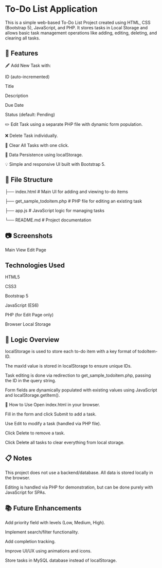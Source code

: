 # To-Do List Application
This is a simple web-based To-Do List Project created using HTML, CSS (Bootstrap 5), JavaScript, and PHP. It stores tasks in Local Storage and allows basic task management operations like adding, editing, deleting, and clearing all tasks.

## 🚀 Features
🖋️ Add New Task with:

ID (auto-incremented)

Title

Description

Due Date

Status (default: Pending)

✏️ Edit Task using a separate PHP file with dynamic form population.

❌ Delete Task individually.

🧹 Clear All Tasks with one click.

💾 Data Persistence using localStorage.

💡 Simple and responsive UI built with Bootstrap 5.

## 📁 File Structure

├── index.html               # Main UI for adding and viewing to-do items

├── get_sample_todoitem.php # PHP file for editing an existing task

├── app.js                  # JavaScript logic for managing tasks

└── README.md               # Project documentation

## 📷 Screenshots
Main View	Edit Page



## Technologies Used
HTML5

CSS3

Bootstrap 5

JavaScript (ES6)

PHP (for Edit Page only)

Browser Local Storage

## 🧠 Logic Overview
localStorage is used to store each to-do item with a key format of todoItem-ID.

The maxId value is stored in localStorage to ensure unique IDs.

Task editing is done via redirection to get_sample_todoitem.php, passing the ID in the query string.

Form fields are dynamically populated with existing values using JavaScript and localStorage.getItem().

📌 How to Use
Open index.html in your browser.

Fill in the form and click Submit to add a task.

Use Edit to modify a task (handled via PHP file).

Click Delete to remove a task.

Click Delete all tasks to clear everything from local storage.

## 📋 Notes
This project does not use a backend/database. All data is stored locally in the browser.

Editing is handled via PHP for demonstration, but can be done purely with JavaScript for SPAs.

## 📚 Future Enhancements
Add priority field with levels (Low, Medium, High).

Implement search/filter functionality.

Add completion tracking.

Improve UI/UX using animations and icons.

Store tasks in MySQL database instead of localStorage.

